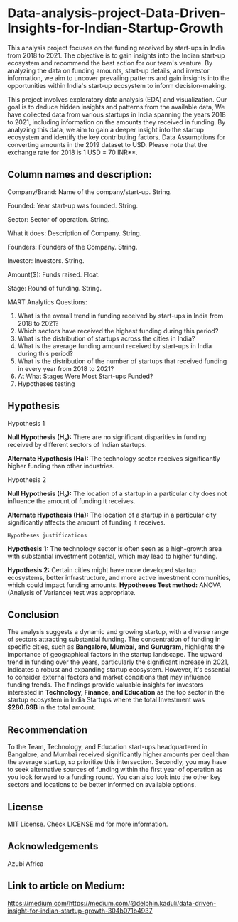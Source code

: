 # Data-analysis-project-Data-Driven-Insights-for-Indian-Startup-Growth

This analysis project focuses on the funding received by start-ups in India from 2018 to 2021. The objective is to gain insights into the Indian start-up ecosystem and recommend the best action for our team's venture. By analyzing the data on funding amounts, start-up details, and investor information, we aim to uncover prevailing patterns and gain insights into the opportunities within India's start-up ecosystem to inform decision-making.

This project involves exploratory data analysis (EDA) and visualization. Our goal is to deduce hidden insights and patterns from the available data, We have collected data from various startups in India spanning the years 2018 to 2021, including information on the amounts they received in funding. By analyzing this data, we aim to gain a deeper insight into the startup ecosystem and identify the key contributing factors. Data Assumptions for converting  amounts in the 2019 dataset to  USD. Please note that the exchange rate for 2018 is 1 USD = 70 INR**.


## Column names and description:

Company/Brand: Name of the company/start-up. String.

Founded: Year start-up was founded. String.

Sector: Sector of operation. String.

What it does: Description of Company. String.

Founders: Founders of the Company. String.

Investor: Investors. String.

Amount($): Funds raised. Float.

Stage: Round of funding. String.

MART Analytics Questions:

1.  What is the overall trend in funding received by start-ups in India from 2018 to 2021?
2.  Which sectors have received the highest funding during this period?
3.  What is the distribution of startups across the cities in India?
4.  What is the average funding amount received by start-ups in India during this period?
5.  What is the distribution of the number of startups that received funding in every year from 2018 to 2021?
6.  At What Stages Were Most Start-ups Funded?
7.  Hypotheses testing

## Hypothesis

Hypothesis 1

**Null Hypothesis (H₀):** There are no significant disparities in funding received by different sectors of Indian startups.

**Alternate Hypothesis (Ha):** The technology sector receives significantly higher funding than other industries.

Hypothesis 2

**Null Hypothesis (H₀):** The location of a startup in a particular city does not influence the amount of funding it receives.

**Alternate Hypothesis (Ha):** The location of a startup in a particular city significantly affects the amount of funding it receives.

    Hypotheses justifications

**Hypothesis 1:** The technology sector is often seen as a high-growth area with substantial investment potential, which may lead to higher funding.

**Hypothesis 2:** Certain cities might have more developed startup ecosystems, better infrastructure, and more active investment communities, which could impact funding amounts.
**Hypotheses Test method:** ANOVA (Analysis of Variance) test was appropriate.

## Conclusion

The analysis suggests a dynamic and growing startup, with a diverse range of sectors attracting substantial funding. The concentration of funding in specific cities, such as **Bangalore, Mumbai, and Gurugram**, highlights the importance of geographical factors in the startup landscape. The upward trend in funding over the years, particularly the significant increase in 2021, indicates a robust and expanding startup ecosystem. However, it's essential to consider external factors and market conditions that may influence funding trends. The findings provide valuable insights for investors interested in **Technology, Finance, and Education** as the top sector in the startup ecosystem in India Startups where the total Investment was **$280.69B** in the total  amount.

## Recommendation
To the Team, Technology, and Education start-ups headquartered in Bangalore, and Mumbai received significantly higher amounts per deal than the average startup, so prioritize this intersection. Secondly, you may have to seek alternative sources of funding within the first year of operation as you look forward to a funding round. You can also look into the other key sectors and locations to be better informed on available options.

## License

MIT License. Check LICENSE.md for more information.

## Acknowledgements

Azubi Africa

## Link to article on Medium: 

https://medium.com/https://medium.com/@delphin.kaduli/data-driven-insight-for-indian-startup-growth-304b071b4937

